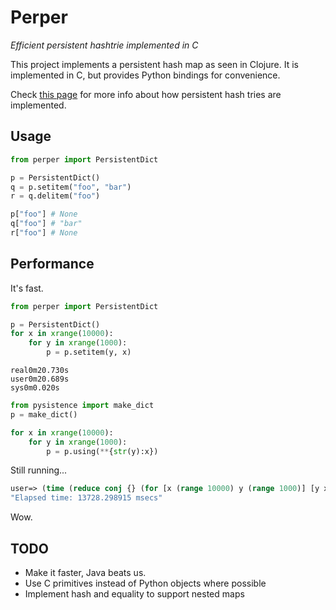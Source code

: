 Perper
======

_Efficient persistent hashtrie implemented in C_

This project implements a persistent hash map as seen in Clojure. It is implemented in C, but provides Python bindings for convenience.

Check [this page][1] for more info about how persistent hash tries are implemented.

Usage
-----

```python
from perper import PersistentDict

p = PersistentDict()
q = p.setitem("foo", "bar")
r = q.delitem("foo")

p["foo"] # None
q["foo"] # "bar"
r["foo"] # None
```

Performance
-----------

It's fast.

```python
from perper import PersistentDict

p = PersistentDict()
for x in xrange(10000):
    for y in xrange(1000):
        p = p.setitem(y, x)
```
```
real0m20.730s
user0m20.689s
sys0m0.020s
```

```python
from pysistence import make_dict
p = make_dict()

for x in xrange(10000):
    for y in xrange(1000):
        p = p.using(**{str(y):x})
```
Still running...

```clojure
user=> (time (reduce conj {} (for [x (range 10000) y (range 1000)] [y x])))
"Elapsed time: 13728.298915 msecs"
```
Wow.

TODO
----

 * Make it faster, Java beats us.
 * Use C primitives instead of Python objects where possible
 * Implement hash and equality to support nested maps

[1]: http://blog.higher-order.net/2009/09/08/understanding-clojures-persistenthashmap-deftwice/
